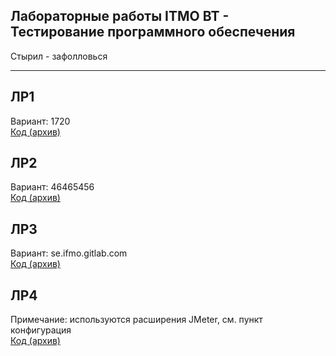 ## Лабораторные работы ITMO ВТ - Тестирование программного обеспечения
Стырил - зафолловься


---

ЛР1
----
Вариант: 1720   
[Код (архив)](https://github.com/ArsenyVekshin/ITMO/tree/master/Testing/lab1)

ЛР2
----
Вариант: 46465456   
[Код (архив)](https://github.com/ArsenyVekshin/ITMO/tree/master/Testing/lab2)

ЛР3
----
Вариант: se.ifmo.gitlab.com   
[Код (архив)](https://github.com/ArsenyVekshin/ITMO/tree/master/Testing/lab3)

ЛР4
----
Примечание: используются расширения JMeter, см. пункт конфигурация   
[Код (архив)](https://github.com/ArsenyVekshin/ITMO/tree/master/Testing/lab4)
